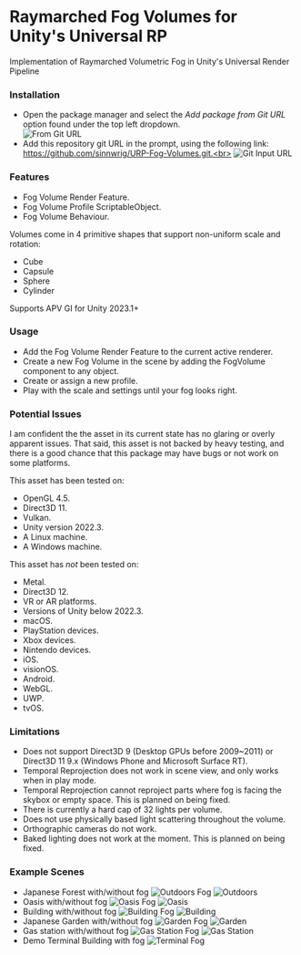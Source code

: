 # Raymarched Fog Volumes for Unity's Universal RP

Implementation of Raymarched Volumetric Fog in Unity's Universal Render Pipeline


### Installation

* Open the package manager and select the _Add package from Git URL_ option found under the top left dropdown.<br>
![From Git URL](Samples~/Images/giturl.png)<br>
* Add this repository git URL in the prompt, using the following link: https://github.com/sinnwrig/URP-Fog-Volumes.git.<br>
![Git Input URL](Samples~/Images/gitinput.png)<br>


### Features

* Fog Volume Render Feature.
* Fog Volume Profile ScriptableObject.
* Fog Volume Behaviour.

Volumes come in 4 primitive shapes that support non-uniform scale and rotation:
* Cube
* Capsule
* Sphere
* Cylinder

Supports APV GI for Unity 2023.1+

### Usage

* Add the Fog Volume Render Feature to the current active renderer.
* Create a new Fog Volume in the scene by adding the FogVolume component to any object.
* Create or assign a new profile.
* Play with the scale and settings until your fog looks right.

### Potential Issues

I am confident the the asset in its current state has no glaring or overly apparent issues. 
That said, this asset is not backed by heavy testing, and there is a good chance that this package may have bugs or not work on some platforms.<br>

This asset has been tested on:
* OpenGL 4.5.
* Direct3D 11.
* Vulkan.
* Unity version 2022.3.
* A Linux machine.
* A Windows machine.

This asset has _not_ been tested on:
* Metal.
* Direct3D 12.
* VR or AR platforms.
* Versions of Unity below 2022.3.
* macOS.
* PlayStation devices.
* Xbox devices.
* Nintendo devices.
* iOS.
* visionOS.
* Android.
* WebGL.
* UWP.
* tvOS.

### Limitations

* Does not support Direct3D 9 (Desktop GPUs before 2009~2011) or Direct3D 11 9.x (Windows Phone and Microsoft Surface RT).
* Temporal Reprojection does not work in scene view, and only works when in play mode.
* Temporal Reprojection cannot reproject parts where fog is facing the skybox or empty space. This is planned on being fixed. 
* There is currently a hard cap of 32 lights per volume. 
* Does not use physically based light scattering throughout the volume.
* Orthographic cameras do not work.
* Baked lighting does not work at the moment. This is planned on being fixed.

### Example Scenes
* Japanese Forest with/without fog
![Outdoors Fog](Samples~/Images/Terrain-Fog.png)
![Outdoors](Samples~/Images/Terrain.png)<br>
* Oasis with/without fog
![Oasis Fog](Samples~/Images/Oasis-Fog.png)
![Oasis](Samples~/Images/Oasis.png)<br>
* Building with/without fog
![Building Fog](Samples~/Images/Building-Fog.png)
![Building](Samples~/Images/Building.png)<br>
* Japanese Garden with/without fog
![Garden Fog](Samples~/Images/Garden-Fog.png)
![Garden](Samples~/Images/Garden.png)<br>
* Gas station with/without fog
![Gas Station Fog](Samples~/Images/GasStation-Fog.png)
![Gas Station](Samples~/Images/GasStation.png)<br>
* Demo Terminal Building with fog
![Terminal Fog](Samples~/Images/Terminal-Fog.png)<br>
